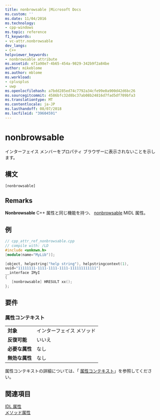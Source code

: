 ```yaml
---
title: nonbrowsable |Microsoft Docs
ms.custom: ''
ms.date: 11/04/2016
ms.technology:
- cpp-windows
ms.topic: reference
f1_keywords:
- vc-attr.nonbrowsable
dev_langs:
- C++
helpviewer_keywords:
- nonbrowsable attribute
ms.assetid: e71a98e7-4b65-454a-9829-342b9f2a84be
author: mikeblome
ms.author: mblome
ms.workload:
- cplusplus
- uwp
ms.openlocfilehash: a7bdd285ed74c7792a34cfe99e0a900d42d6bc26
ms.sourcegitcommit: 4586bfc32d8bc37ab08b24816d7fad5df709bfa3
ms.translationtype: MT
ms.contentlocale: ja-JP
ms.lasthandoff: 08/07/2018
ms.locfileid: "39604591"
---
```

# <a name="nonbrowsable"></a>nonbrowsable
インターフェイス メンバーをプロパティ ブラウザーに表示されないことを示します。  
  
## <a name="syntax"></a>構文  
  
```  
[nonbrowsable]  
```  
  
## <a name="remarks"></a>Remarks  
 **Nonbrowsable** C++ 属性と同じ機能を持つ、 [nonbrowsable](http://msdn.microsoft.com/library/windows/desktop/aa367117) MIDL 属性。  
  
## <a name="example"></a>例  
  
```cpp  
// cpp_attr_ref_nonbrowsable.cpp  
// compile with: /LD  
#include <unknwn.h>  
[module(name="MyLib")];  
  
[object, helpstring("help string"), helpstringcontext(1),   
uuid="11111111-1111-1111-1111-111111111111"]   
__interface IMyI  
{  
   [nonbrowsable] HRESULT xx();  
};  
```  
  
## <a name="requirements"></a>要件  
  
### <a name="attribute-context"></a>属性コンテキスト  
  
|||  
|-|-|  
|**対象**|インターフェイス メソッド|  
|**反復可能**|いいえ|  
|**必要な属性**|なし|  
|**無効な属性**|なし|  
  
 属性コンテキストの詳細については、「 [属性コンテキスト](../windows/attribute-contexts.md)」を参照してください。  
  
## <a name="see-also"></a>関連項目  
 [IDL 属性](../windows/idl-attributes.md)   
 [メソッド属性](../windows/method-attributes.md)   